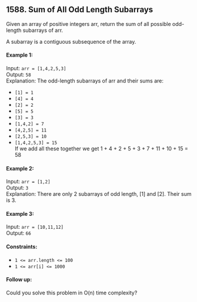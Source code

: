 ## 1588. Sum of All Odd Length Subarrays

Given an array of positive integers arr, return the sum of all possible odd-length subarrays of arr.

A subarray is a contiguous subsequence of the array.

#### Example 1:

Input: `arr = [1,4,2,5,3]`<br>
Output: `58`<br>
Explanation: The odd-length subarrays of arr and their sums are:

- `[1] = 1`
- `[4] = 4`
- `[2] = 2`
- `[5] = 5`
- `[3] = 3`
- `[1,4,2] = 7`
- `[4,2,5] = 11`
- `[2,5,3] = 10`
- `[1,4,2,5,3] = 15`<br>
  If we add all these together we get 1 + 4 + 2 + 5 + 3 + 7 + 11 + 10 + 15 = 58

#### Example 2:

Input: `arr = [1,2]`<br>
Output: `3`<br>
Explanation: There are only 2 subarrays of odd length, [1] and [2]. Their sum is 3.

#### Example 3:

Input: `arr = [10,11,12]`<br>
Output: `66`

#### Constraints:

- `1 <= arr.length <= 100`
- `1 <= arr[i] <= 1000`

#### Follow up:

Could you solve this problem in O(n) time complexity?